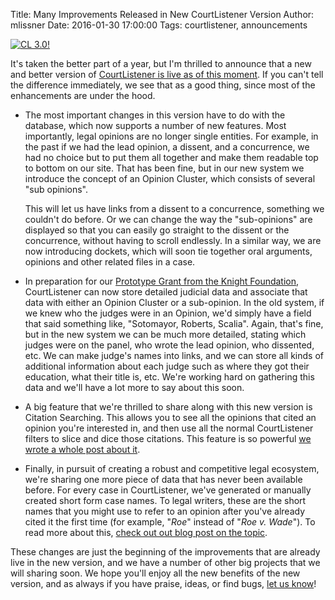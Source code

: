 Title: Many Improvements Released in New CourtListener Version
Author: mlissner
Date: 2016-01-30 17:00:00
Tags: courtlistener, announcements

<div class="left-image">
    <a href="https://www.courtlistener.com">
        <img src="{filename}/images/cl-3.png"
             alt="CL 3.0!"
             class="img-responsive"/>
    </a>
</div>

It's taken the better part of a year, but I'm thrilled to announce that a new and better version of [CourtListener is live as of this moment][cl]. If you can't tell the difference immediately, we see that as a good thing, since most of the enhancements are under the hood.

 - The most important changes in this version have to do with the database, which now supports a number of new features. Most importantly, legal opinions are no longer single entities. For example, in the past if we had the lead opinion, a dissent, and a concurrence, we had no choice but to put them all together and make them readable top to bottom on our site. That has been fine, but in our new system we introduce the concept of an Opinion Cluster, which consists of several "sub opinions".

     This will let us have links from a dissent to a concurrence, something we couldn't do before. Or we can change the way the "sub-opinions" are displayed so that you can easily go straight to the dissent or the concurrence, without having to scroll endlessly. In a similar way, we are now introducing dockets, which will soon tie together oral arguments, opinions and other related files in a case.

 - In preparation for our [Prototype Grant from the Knight Foundation][proto], CourtListener can now store detailed judicial data and associate that data with either an Opinion Cluster or a sub-opinion. In the old system, if we knew who the judges were in an Opinion, we'd simply have a field that said something like, "Sotomayor, Roberts, Scalia". Again, that's fine, but in the new system we can be much more detailed, stating which judges were on the panel, who wrote the lead opinion, who dissented, etc. We can make judge's names into links, and we can store all kinds of additional information about each judge such as where they got their education, what their title is, etc. We're working hard on gathering this data and we'll have a lot more to say about this soon.

 - A big feature that we're thrilled to share along with this new version is Citation Searching. This allows you to see all the opinions that cited an opinion you're interested in, and then use all the normal CourtListener filters to slice and dice those citations. This feature is so powerful [we wrote a whole post about it][1].

 - Finally, in pursuit of creating a robust and competitive legal ecosystem, we're sharing one more piece of data that has never been available before. For every case in CourtListener, we've generated or manually created short form case names. To legal writers, these are the short names that you might use to refer to an opinion after you've already cited it the first time (for example, "*Roe*" instead of "*Roe v. Wade*"). To read more about this, [check out out blog post on the topic][cns].

These changes are just the beginning of the improvements that are already live in the new version, and we have a number of other big projects that we will sharing soon. We hope you'll enjoy all the new benefits of the new version, and as always if you have praise, ideas, or find bugs, [let us know][contact]!


[1]: {filename}/citation-searching.md
[cns]: {filename}/short-form-case-names.md
[contact]: {filename}/pages/contact.md
[proto]: {filename}/knight-foundation-to-support-openjudiciary-org.md
[cl]: https://www.courtlistener.com
